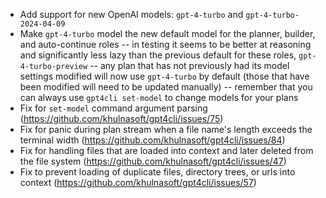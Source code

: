 - Add support for new OpenAI models: `gpt-4-turbo` and `gpt-4-turbo-2024-04-09`
- Make `gpt-4-turbo` model the new default model for the planner, builder, and auto-continue roles -- in testing it seems to be better at reasoning and significantly less lazy than the previous default for these roles, `gpt-4-turbo-preview` -- any plan that has not previously had its model settings modified will now use `gpt-4-turbo` by default (those that have been modified will need to be updated manually) -- remember that you can always use `gpt4cli set-model` to change models for your plans
- Fix for `set-model` command argument parsing (https://github.com/khulnasoft/gpt4cli/issues/75)
- Fix for panic during plan stream when a file name's length exceeds the terminal width (https://github.com/khulnasoft/gpt4cli/issues/84)
- Fix for handling files that are loaded into context and later deleted from the file system (https://github.com/khulnasoft/gpt4cli/issues/47)
- Fix to prevent loading of duplicate files, directory trees, or urls into context (https://github.com/khulnasoft/gpt4cli/issues/57)

